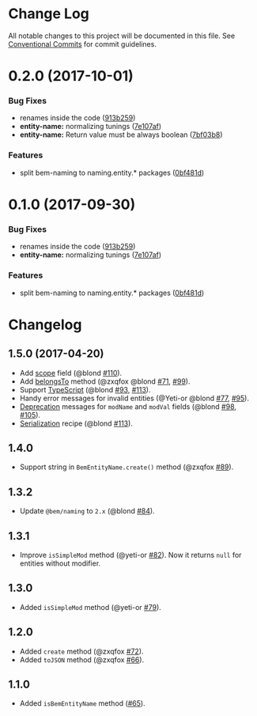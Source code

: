 # Change Log

All notable changes to this project will be documented in this file.
See [Conventional Commits](https://conventionalcommits.org) for commit guidelines.

<a name="0.2.0"></a>
# 0.2.0 (2017-10-01)


### Bug Fixes

* renames inside the code ([913b259](https://github.com/bem/bem-sdk/commit/913b259))
* **entity-name:** normalizing tunings ([7e107af](https://github.com/bem/bem-sdk/commit/7e107af))
* **entity-name:** Return value must be always boolean ([7bf03b8](https://github.com/bem/bem-sdk/commit/7bf03b8))


### Features

* split bem-naming to naming.entity.* packages ([0bf481d](https://github.com/bem/bem-sdk/commit/0bf481d))




<a name="0.1.0"></a>
# 0.1.0 (2017-09-30)


### Bug Fixes

* renames inside the code ([913b259](https://github.com/bem/bem-sdk/commit/913b259))
* **entity-name:** normalizing tunings ([7e107af](https://github.com/bem/bem-sdk/commit/7e107af))


### Features

* split bem-naming to naming.entity.* packages ([0bf481d](https://github.com/bem/bem-sdk/commit/0bf481d))




Changelog
=========

1.5.0 (2017-04-20)
------------------

* Add [scope](./README.md#scope) field (@blond [#110]).
* Add [belongsTo](./README.md#belongstoentityname) method (@zxqfox @blond [#71], [#99]).
* Support [TypeScript](./README.md#typescript-support) (@blond [#93], [#113]).
* Handy error messages for invalid entities (@Yeti-or @blond [#77], [#95]).
* [Deprecation](./README.md#deprecation) messages for `modName` and `modVal` fields (@blond [#98], [#105]).
* [Serialization](./README.md#serialization) recipe (@blond [#113]).

[#113]: https://github.com/bem-sdk/bem-entity-name/pull/113
[#110]: https://github.com/bem-sdk/bem-entity-name/pull/110
[#105]: https://github.com/bem-sdk/bem-entity-name/pull/105
[#99]: https://github.com/bem-sdk/bem-entity-name/pull/99
[#98]: https://github.com/bem-sdk/bem-entity-name/pull/98
[#95]: https://github.com/bem-sdk/bem-entity-name/pull/95
[#93]: https://github.com/bem-sdk/bem-entity-name/pull/93
[#77]: https://github.com/bem-sdk/bem-entity-name/pull/77
[#71]: https://github.com/bem-sdk/bem-entity-name/pull/71

1.4.0
-----

* Support string in `BemEntityName.create()` method (@zxqfox [#89]).

[#89]: https://github.com/bem-sdk/bem-entity-name/pull/89

1.3.2
-----

* Update `@bem/naming` to `2.x` (@blond [#84]).

[#84]: https://github.com/bem-sdk/bem-entity-name/pull/84

1.3.1
-----

* Improve `isSimpleMod` method (@yeti-or [#82]).
Now it returns `null` for entities without modifier.

[#82]: https://github.com/bem-sdk/bem-entity-name/pull/82

1.3.0
-----

* Added `isSimpleMod` method (@yeti-or [#79]).

[#79]: https://github.com/bem-sdk/bem-entity-name/pull/79

1.2.0
-----

* Added `create` method (@zxqfox [#72]).
* Added `toJSON` method (@zxqfox [#66]).

[#72]: https://github.com/bem-sdk/bem-entity-name/pull/72
[#66]: https://github.com/bem-sdk/bem-entity-name/pull/66

1.1.0
-----

* Added `isBemEntityName` method ([#65]).

[#65]: https://github.com/bem-sdk/bem-entity-name/pull/65
